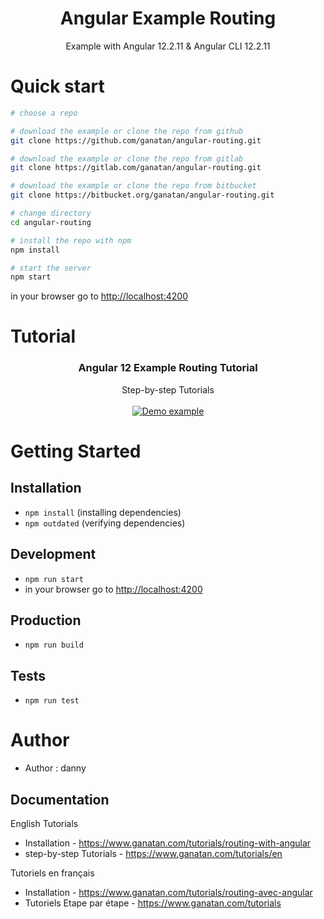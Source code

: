 <p align="center">
  <h1 align="center">Angular Example Routing</h1>
  <p align="center">
    Example with Angular 12.2.11 & Angular CLI 12.2.11
  </p>
</p>


# Quick start

```bash
# choose a repo

# download the example or clone the repo from github
git clone https://github.com/ganatan/angular-routing.git

# download the example or clone the repo from gitlab
git clone https://gitlab.com/ganatan/angular-routing.git

# download the example or clone the repo from bitbucket
git clone https://bitbucket.org/ganatan/angular-routing.git

# change directory
cd angular-routing

# install the repo with npm
npm install

# start the server
npm start

```
in your browser go to [http://localhost:4200](http://localhost:4200) 


# Tutorial

<p align="center">
  <h3 align="center">Angular 12 Example Routing Tutorial</h3>

  <p align="center">
    Step-by-step Tutorials
    <br>
    <br>
    <a href="https://www.ganatan.com/tutorials/routing-with-angular">
      <img src="https://api.ganatan.com/articles/img/tutorial-routing-avec-angular.png" alt="Demo example"/>
    </a>
  </p>
</p>



# Getting Started


## Installation
* `npm install` (installing dependencies)
* `npm outdated` (verifying dependencies)

## Development
* `npm run start`
* in your browser go to [http://localhost:4200](http://localhost:4200) 

## Production 
* `npm run build`

## Tests
* `npm run test`

# Author
* Author  : danny

## Documentation

English Tutorials
- Installation - https://www.ganatan.com/tutorials/routing-with-angular
- step-by-step Tutorials - https://www.ganatan.com/tutorials/en

Tutoriels en français
- Installation - https://www.ganatan.com/tutorials/routing-avec-angular
- Tutoriels Etape par étape - https://www.ganatan.com/tutorials
